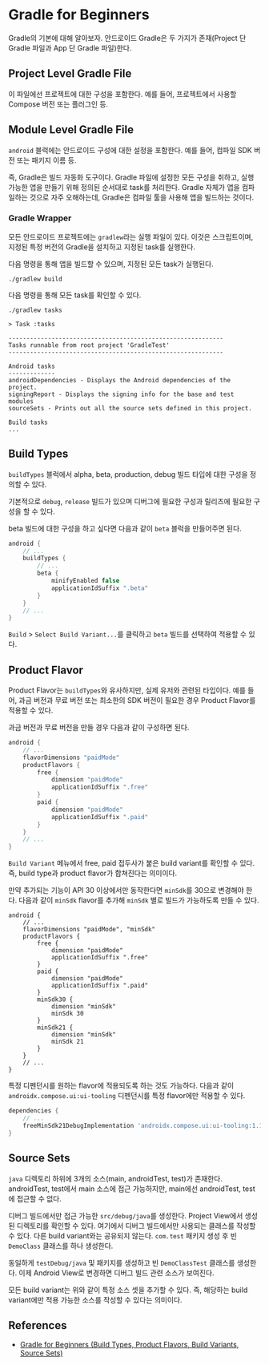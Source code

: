 # Gradle for Beginners

Gradle의 기본에 대해 알아보자. 안드로이드 Gradle은 두 가지가 존재(Project 단 Gradle 파일과 App 단 Gradle 파일)한다.

## Project Level Gradle File

이 파일에선 프로젝트에 대한 구성을 포함한다. 예를 들어, 프로젝트에서 사용할 Compose 버전 또는 플러그인 등.

## Module Level Gradle File

`android` 블럭에는 안드로이드 구성에 대한 설정을 포함한다. 예를 들어, 컴파일 SDK 버전 또는 패키지 이름 등.

즉, Gradle은 빌드 자동화 도구이다. Gradle 파일에 설정한 모든 구성을 취하고, 실행 가능한 앱을 만들기 위해 정의된 순서대로 task를 처리한다. Gradle 자체가 앱을 컴파일하는 것으로 자주
오해하는데, Gradle은 컴파일 툴을 사용해 앱을 빌드하는 것이다.

### Gradle Wrapper

모든 안드로이드 프로젝트에는 `gradlew`라는 실행 파일이 있다. 이것은 스크립트이며, 지정된 특정 버전의 Gradle을 설치하고 지정된 task를 실행한다.

다음 명령을 통해 앱을 빌드할 수 있으며, 지정된 모든 task가 실행된다.

```shell
./gradlew build
```

다음 명령을 통해 모든 task를 확인할 수 있다.

```shell
./gradlew tasks

> Task :tasks

------------------------------------------------------------
Tasks runnable from root project 'GradleTest'
------------------------------------------------------------

Android tasks
-------------
androidDependencies - Displays the Android dependencies of the project.
signingReport - Displays the signing info for the base and test modules
sourceSets - Prints out all the source sets defined in this project.

Build tasks
...
```

## Build Types

`buildTypes` 블럭에서 alpha, beta, production, debug 빌드 타입에 대한 구성을 정의할 수 있다.

기본적으로 `debug`, `release` 빌드가 있으며 디버그에 필요한 구성과 릴리즈에 필요한 구성을 할 수 있다.

beta 빌드에 대한 구성을 하고 싶다면 다음과 같이 `beta` 블럭을 만들어주면 된다.

```groovy
android {
    // ...
    buildTypes {
        // ...
        beta {
            minifyEnabled false
            applicationIdSuffix ".beta"
        }
    }
    // ...
}
```

`Build` > `Select Build Variant...`를 클릭하고 `beta` 빌드를 선택하여 적용할 수 있다.

## Product Flavor

Product Flavor는 `buildTypes`와 유사하지만, 실제 유저와 관련된 타입이다. 예를 들어, 과금 버전과 무료 버전 또는 최소한의 SDK 버전이 필요한 경우 Product Flavor를 적용할 수 있다.

과금 버전과 무료 버전을 만들 경우 다음과 같이 구성하면 된다.

```groovy
android {
    // ...
    flavorDimensions "paidMode"
    productFlavors {
        free {
            dimension "paidMode"
            applicationIdSuffix ".free"
        }
        paid {
            dimension "paidMode"
            applicationIdSuffix ".paid"
        }
    }
    // ...
}
```

`Build Variant` 메뉴에서 free, paid 접두사가 붙은 build variant를 확인할 수 있다. 즉, build type과 product flavor가 합쳐진다는 의미이다.

만약 추가되는 기능이 API 30 이상에서만 동작한다면 `minSdk`를 30으로 변경해야 한다. 다음과 같이 `minSdk` flavor를 추가해 `minSdk` 별로 빌드가 가능하도록 만들 수 있다.

```
android {
    // ...
    flavorDimensions "paidMode", "minSdk"
    productFlavors {
        free {
            dimension "paidMode"
            applicationIdSuffix ".free"
        }
        paid {
            dimension "paidMode"
            applicationIdSuffix ".paid"
        }
        minSdk30 {
            dimension "minSdk"
            minSdk 30
        }
        minSdk21 {
            dimension "minSdk"
            minSdk 21
        }
    }
    // ...
}
```

특정 디펜던시를 원하는 flavor에 적용되도록 하는 것도 가능하다. 다음과 같이 `androidx.compose.ui:ui-tooling` 디펜던시를 특정 flavor에만 적용할 수 있다.

```groovy
dependencies {
    // ...
    freeMinSdk21DebugImplementation 'androidx.compose.ui:ui-tooling:1.1.1'
}
```

## Source Sets

`java` 디렉토리 하위에 3개의 소스(main, androidTest, test)가 존재한다. androidTest, test에서 main 소스에 접근 가능하지만, main에선 androidTest, test에 접근할 수 없다.

디버그 빌드에서만 접근 가능한 `src/debug/java`를 생성한다. Project View에서 생성된 디렉토리를 확인할 수 있다. 여기에서 디버그 빌드에서만 사용되는 클래스를 작성할 수 있다. 다른 build variant와는 공유되지 않는다. `com.test` 패키지 생성 후 빈 `DemoClass` 클래스를 하나 생성한다.

동일하게 `testDebug/java` 및 패키지를 생성하고 빈 `DemoClassTest` 클래스를 생성한다. 이제 Android View로 변경하면 디버그 빌드 관련 소스가 보여진다. 

모든 build variant는 위와 같이 특정 소스 셋을 추가할 수 있다. 즉, 해당하는 build variant에만 적용 가능한 소스를 작성할 수 있다는 의미이다. 

## References

* [Gradle for Beginners (Build Types, Product Flavors, Build Variants, Source Sets)](https://www.youtube.com/watch?v=o0M4f5djJTQ)